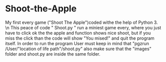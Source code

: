 # Shoot-the-Apple
My first every game ("Shoot The Apple")coded withe the help of Python 3. \n
This peace of code " Shoot.py " run a miniest game every, where you just have to click ok the the apple and function shows nice shoot, but if you miss the click than the code will show "You mised!" and quit the program itself.
In order to run the program User must keep in mind that "pgzrun /User/"location of life path"/shoot.py"
also make sure that the "images" folder and shoot.py are inside the same folder.
